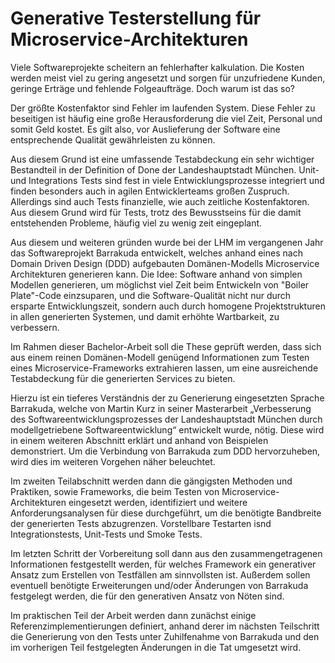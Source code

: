 # Generative Testerstellung für Microservice-Architekturen

Viele Softwareprojekte scheitern an fehlerhafter kalkulation. Die Kosten werden meist viel zu gering angesetzt und sorgen für unzufriedene Kunden, geringe Erträge und fehlende Folgeaufträge. Doch warum ist das so?

Der größte Kostenfaktor sind Fehler im laufenden System. Diese Fehler zu beseitigen ist häufig eine große Herausforderung die viel Zeit, Personal und somit Geld kostet. Es gilt also, vor Auslieferung der Software eine entsprechende Qualität gewährleisten zu können.

Aus diesem Grund ist eine umfassende Testabdeckung ein sehr wichtiger Bestandteil in der Definition of Done der Landeshauptstadt München. Unit- und Integrations Tests sind fest in viele Entwicklungsprozesse integriert und finden besonders auch in agilen Entwicklerteams großen Zuspruch. Allerdings sind auch Tests finanzielle, wie auch zeitliche Kostenfaktoren.
Aus diesem Grund wird für Tests, trotz des Bewusstseins für die damit entstehenden Probleme, häufig viel zu wenig zeit eingeplant.

Aus diesem und weiteren gründen wurde bei der LHM im vergangenen Jahr das Softwareprojekt Barrakuda entwickelt, welches anhand eines nach Domain Driven Design (DDD) aufgebauten Domänen-Modells Microservice Architekturen generieren kann. Die Idee: Software anhand von simplen Modellen generieren, um möglichst viel Zeit beim Entwickeln von "Boiler Plate"-Code einzsuparen, und die Software-Qualität nicht nur durch ersparte Entwicklungszeit, sondern auch durch homogene Projektstrukturen in allen generierten Systemen, und damit erhöhte Wartbarkeit, zu verbessern.

Im Rahmen dieser Bachelor-Arbeit soll die These geprüft werden, dass sich aus einem reinen Domänen-Modell genügend Informationen zum Testen eines Microservice-Frameworks extrahieren lassen, um eine ausreichende Testabdeckung für die generierten Services zu bieten.

Hierzu ist ein tieferes Verständnis der zu Generierung eingesetzten Sprache Barrakuda, welche von Martin Kurz in seiner Masterarbeit „Verbesserung des Softwareentwicklungsprozesses der Landeshauptstadt München durch modellgetriebene Softwareentwicklung“ entwickelt wurde, nötig. Diese wird in einem weiteren Abschnitt erklärt und anhand von Beispielen demonstriert. Um die Verbindung von Barrakuda zum DDD hervorzuheben, wird dies im weiteren Vorgehen näher beleuchtet.

Im zweiten Teilabschnitt werden dann die gängigsten Methoden und Praktiken, sowie Frameworks, die beim Testen von Microservice-Architekturen eingesetzt werden, identifiziert und weitere Anforderungsanalysen für diese durchgeführt, um die benötigte Bandbreite der generierten Tests abzugrenzen. Vorstellbare Testarten isnd Integrationstests, Unit-Tests und Smoke Tests.

Im letzten Schritt der Vorbereitung soll dann aus den zusammengetragenen Informationen festgestellt werden, für welches Framework ein generativer Ansatz zum Erstellen von Testfällen am sinnvollsten ist. Außerdem sollen eventuell benötigte Erweiterungen und/oder Änderungen von Barrakuda festgelegt werden, die für den generativen Ansatz von Nöten sind.

Im praktischen Teil der Arbeit werden dann zunächst einige Referenzimplementierungen definiert, anhand derer im nächsten Teilschritt die Generierung von den Tests unter Zuhilfenahme von Barrakuda und den im vorherigen Teil festgelegten Änderungen in die Tat umgesetzt wird.
